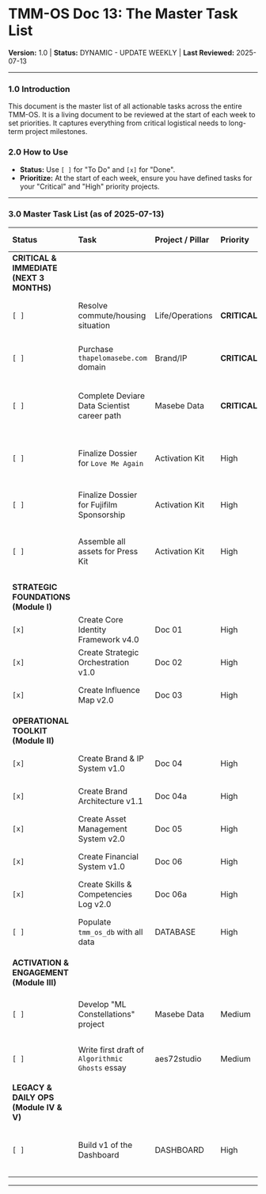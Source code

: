 # TMM-OS Doc 13: The Master Task List
**Version:** 1.0 | **Status:** DYNAMIC - UPDATE WEEKLY | **Last Reviewed:** 2025-07-13

---

### 1.0 Introduction
This document is the master list of all actionable tasks across the entire TMM-OS. It is a living document to be reviewed at the start of each week to set priorities. It captures everything from critical logistical needs to long-term project milestones.

### 2.0 How to Use
*   **Status:** Use `[ ]` for "To Do" and `[x]` for "Done".
*   **Prioritize:** At the start of each week, ensure you have defined tasks for your "Critical" and "High" priority projects.

---

### 3.0 Master Task List (as of 2025-07-13)

| Status | Task | Project / Pillar | Priority | Due Date | Notes |
| :--- | :--- | :--- | :--- | :--- | :--- |
| **CRITICAL & IMMEDIATE (NEXT 3 MONTHS)** | | | | | |
| `[ ]` | Resolve commute/housing situation | Life/Operations | **CRITICAL** | 30-Sep-25 | Research areas closer to Sandton. |
| `[ ]` | Purchase `thapelomasebe.com` domain | Brand/IP | **CRITICAL** | 20-Jul-25 | Use budget from Doc 04. |
| `[ ]` | Complete Deviare Data Scientist career path | Masebe Data | **CRITICAL** | 31-Dec-25 | Finish all modules and portfolio projects. |
| `[ ]` | Finalize Dossier for `Love Me Again` | Activation Kit | High | 31-Aug-25 | Use template from Doc 08 for NAC application. |
| `[ ]` | Finalize Dossier for Fujifilm Sponsorship | Activation Kit | High | 30-Sep-25 | Tailor `Love Me Again` proposal for Fuji. |
| `[ ]` | Assemble all assets for Press Kit | Activation Kit | High | 30-Sep-25 | Schedule headshots, gather artwork files. |
| | | | | | |
| **STRATEGIC FOUNDATIONS (Module I)** | | | | | |
| `[x]` | Create Core Identity Framework v4.0 | Doc 01 | High | 13-Jul-25 | **Complete.** |
| `[x]` | Create Strategic Orchestration v1.0 | Doc 02 | High | 13-Jul-25 | **Complete.** |
| `[x]` | Create Influence Map v2.0 | Doc 03 | High | 13-Jul-25 | **Complete.** |
| | | | | | |
| **OPERATIONAL TOOLKIT (Module II)** | | | | | |
| `[x]` | Create Brand & IP System v1.0 | Doc 04 | High | 13-Jul-25 | **Complete.** |
| `[x]` | Create Brand Architecture v1.1 | Doc 04a | High | 13-Jul-25 | **Complete.** |
| `[x]` | Create Asset Management System v2.0 | Doc 05 | High | 13-Jul-25 | **Complete.** |
| `[x]` | Create Financial System v1.0 | Doc 06 | High | 13-Jul-25 | **Complete.** |
| `[x]` | Create Skills & Competencies Log v2.0 | Doc 06a | High | 13-Jul-25 | **Complete.** |
| `[ ]` | Populate `tmm_os_db` with all data | DATABASE | High | 31-Jul-25 | Write and run INSERT SQL scripts. |
| | | | | | |
| **ACTIVATION & ENGAGEMENT (Module III)** | | | | | |
| `[ ]` | Develop "ML Constellations" project | Masebe Data | Medium | 31-Mar-26 | This is a key `Masebe Data` portfolio piece. |
| `[ ]` | Write first draft of `Algorithmic Ghosts` essay| aes72studio | Medium | 30-Nov-25 | For `The Biko Archives` project. |
| | | | | | |
| **LEGACY & DAILY OPS (Module IV & V)** | | | | | |
| `[ ]` | Build v1 of the Dashboard | DASHBOARD | High | 31-Jul-25 | Create the HTML, CSS, JS, and JSON files. |

---